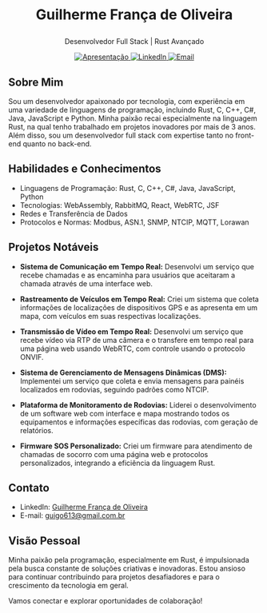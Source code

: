 # <p align="center">Guilherme França de Oliveira</p>

<p align="center">Desenvolvedor Full Stack | Rust Avançado</p>

<p align="center">
  <a href="https://ghome.dev.br" target="_blank">
    <img src="https://img.shields.io/badge/Apresentação-ghome.dev.br-blue?style=for-the-badge&logo=web" alt="Apresentação">
  </a>
  <a href="https://www.linkedin.com/in/guilherme-fran%C3%A7a-de-oliveira" target="_blank">
    <img src="https://img.shields.io/badge/LinkedIn-Connect-blue?style=for-the-badge&logo=linkedin" alt="LinkedIn">
  </a>
  <a href="mailto:guigo613@gmail.com.br" target="_blank">
    <img src="https://img.shields.io/badge/Email-Contact-blue?style=for-the-badge&logo=gmail" alt="Email">
  </a>
</p>

## Sobre Mim

Sou um desenvolvedor apaixonado por tecnologia, com experiência em uma variedade de linguagens de programação, incluindo Rust, C, C++, C#, Java, JavaScript e Python. Minha paixão recai especialmente na linguagem Rust, na qual tenho trabalhado em projetos inovadores por mais de 3 anos. Além disso, sou um desenvolvedor full stack com expertise tanto no front-end quanto no back-end.

## Habilidades e Conhecimentos

- Linguagens de Programação: Rust, C, C++, C#, Java, JavaScript, Python
- Tecnologias: WebAssembly, RabbitMQ, React, WebRTC, JSF
- Redes e Transferência de Dados
- Protocolos e Normas: Modbus, ASN.1, SNMP, NTCIP, MQTT, Lorawan

## Projetos Notáveis

- **Sistema de Comunicação em Tempo Real:** Desenvolvi um serviço que recebe chamadas e as encaminha para usuários que aceitaram a chamada através de uma interface web.

- **Rastreamento de Veículos em Tempo Real:** Criei um sistema que coleta informações de localizações de dispositivos GPS e as apresenta em um mapa, com veículos em suas respectivas localizações.

- **Transmissão de Vídeo em Tempo Real:** Desenvolvi um serviço que recebe vídeo via RTP de uma câmera e o transfere em tempo real para uma página web usando WebRTC, com controle usando o protocolo ONVIF.

- **Sistema de Gerenciamento de Mensagens Dinâmicas (DMS):** Implementei um serviço que coleta e envia mensagens para painéis localizados em rodovias, seguindo padrões como NTCIP.

- **Plataforma de Monitoramento de Rodovias:** Liderei o desenvolvimento de um software web com interface e mapa mostrando todos os equipamentos e informações específicas das rodovias, com geração de relatórios.

- **Firmware SOS Personalizado:** Criei um firmware para atendimento de chamadas de socorro com uma página web e protocolos personalizados, integrando a eficiência da linguagem Rust.

## Contato

- LinkedIn: [Guilherme França de Oliveira](https://www.linkedin.com/in/guilherme-fran%C3%A7a-de-oliveira)
- E-mail: [guigo613@gmail.com.br](mailto:guigo613@gmail.com.br)

## Visão Pessoal

Minha paixão pela programação, especialmente em Rust, é impulsionada pela busca constante de soluções criativas e inovadoras. Estou ansioso para continuar contribuindo para projetos desafiadores e para o crescimento da tecnologia em geral.

Vamos conectar e explorar oportunidades de colaboração!

